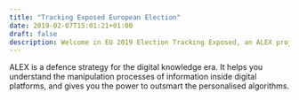 ```yaml
---
title: "Tracking Exposed European Election"
date: 2019-02-07T15:01:21+01:00
draft: false
description: Welcome in EU 2019 Election Tracking Exposed, an ALEX project. ALEX is a defence strategy for the digital knowledge era. It helps you understand the manipulation processes of information inside digital platforms, and gives you the power to outsmart the personalised algorithms.
---
```


ALEX is a defence strategy for the digital knowledge era. It helps you understand the manipulation processes of information inside digital platforms, and gives you the power to outsmart the personalised algorithms.